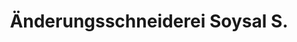 ---
title: "Änderungsschneiderei Soysal S."
url: /muenchen/aenderungsschneiderei-soysal-s/
shop: Schneiderei
---